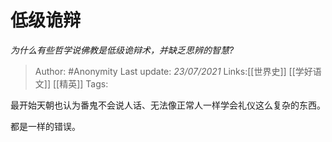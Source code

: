 # 低级诡辩
*为什么有些哲学说佛教是低级诡辩术，并缺乏思辨的智慧?*

> Author: #Anonymity
> Last update: *23/07/2021* 
> Links:[[世界史]] [[学好语文]] [[精英]]
> Tags:  

最开始天朝也认为番鬼不会说人话、无法像正常人一样学会礼仪这么复杂的东西。

都是一样的错误。



